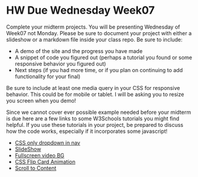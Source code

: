 # HW Due Wednesday Week07

Complete your midterm projects. You will be presenting Wednesday of Week07 not Monday. Please be sure to document your project with either a slideshow or a markdown file inside your class repo. Be sure to include:

- A demo of the site and the progress you have made
- A snippet of code you figured out (perhaps a tutorial you found or some responsive behavior you figured out)
- Next steps (if you had more time, or if you plan on continuing to add functionality for your final)

Be sure to include at least one media query in your CSS for responsive behavior. This could be for mobile or tablet. I will be asking you to resize you screen when you demo!

Since we cannot cover ever possible example needed before your midterm is due here are a few links to some W3Schools tutorials you might find helpful. If you use these tutorials in your project, be prepared to discuss how the code works, especially if it incorporates some javascript!

- [CSS only dropdown in nav](https://www.w3schools.com/howto/howto_css_dropdown_navbar.asp)
- [SlideShow](https://www.w3schools.com/howto/howto_js_slideshow.asp)
- [Fullscreen video BG](https://www.w3schools.com/howto/howto_css_fullscreen_video.asp)
- [CSS Flip Card Animation](https://www.w3schools.com/howto/howto_css_flip_card.asp)
- [Scroll to Content](https://www.w3schools.com/howto/howto_js_scroll_into_view.asp)
